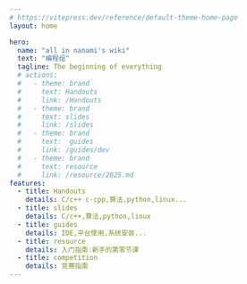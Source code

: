 ```yaml
---
# https://vitepress.dev/reference/default-theme-home-page
layout: home

hero:
  name: "all in nanami's wiki"
  text: "编程组"
  tagline: The beginning of everything
  # actions:
  #   - theme: brand
  #     text: Handouts
  #     link: /Handouts
  #   - theme: brand
  #     text: slides
  #     link: /slides 
  #   - theme: brand
  #     text:  guides
  #     link: /guides/dev
  #   - theme: brand
  #     text: resource
  #     link: /resource/2025.md 
features:
  - title: Handouts
    details: C/c++ c-cpp,算法,python,linux...
  - title: slides
    details: C/c++,算法,python,linux 
  - title: guides
    details: IDE,平台使用,系统安装...
  - title: resource
    details: 入门指南:新手的第零节课
  - title: competition
    details: 竞赛指南
---
```


